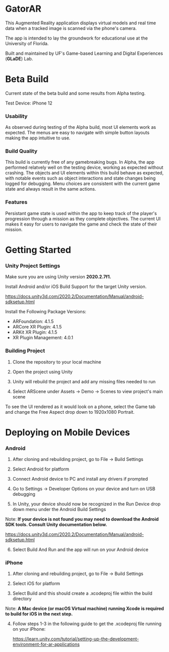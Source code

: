 # GatorAR

This Augmented Reality application displays virtual models and real time data when a tracked image is scanned via the phone's camera.

The app is intended to lay the groundwork for educational use at the University of Florida.

Built and maintained by UF's Game-based Learning and Digital Experiences (**GLaDE**) Lab.

# Beta Build

Current state of the beta build and some results from Alpha testing.

Test Device: iPhone 12

### Usability 

As observed during testing of the Alpha build, most UI elements work as expected. The menus are easy to navigate with simple button layouts making the app intuitive to use. 

### Build Quality 

This build is currently free of any gamebreaking bugs. In Alpha, the app performed relatvely well on the testing device, working as expected without crashing. The objects and UI elements within this build behave as expected, with notable events such as object interactions and state changes being logged for debugging. Menu choices are consistent with the current game state and always result in the same actions.

### Features

Persistant game state is used within the app to keep track of the player's progression through a mission as they complete objectives. The current UI makes it easy for users to navigate the game and check the state of their mission.

# Getting Started

### Unity Project Settings

Make sure you are using Unity version **2020.2.7f1.**

Install Android and/or iOS Build Support for the target Unity version.

https://docs.unity3d.com/2020.2/Documentation/Manual/android-sdksetup.html

Install the Following Package Versions:

- ARFoundation: 4.1.5
- ARCore XR Plugin: 4.1.5
- ARKit XR Plugin: 4.1.5
- XR Plugin Management: 4.0.1

### Building Project

1. Clone the repository to your local machine

2. Open the project using Unity

3. Unity will rebuild the project and add any missing files needed to run

4. Select ARScene under Assets -> Demo -> Scenes to view project's main scene

To see the UI rendered as it would look on a phone, select the Game tab and change the Free Aspect drop down to 1920x1080 Portrait.

# Deploying on Mobile Devices

### Android

1. After cloning and rebuilding project, go to File -> Build Settings

2. Select Android for platform

3. Connect Android device to PC and install any drivers if prompted 

4. Go to Settings -> Developer Options on your device and turn on USB debugging

5. In Unity, your device should now be recognized in the Run Device drop down menu under the Android Build Settings
   
Note: **If your device is not found you may need to download the Android SDK tools. Consult Unity documentation below.**

   https://docs.unity3d.com/2020.2/Documentation/Manual/android-sdksetup.html
   
6. Select Build And Run and the app will run on your Android device

### iPhone

1. After cloning and rebuilding project, go to File -> Build Settings

2. Select iOS for platform

3. Select Build and this should create a .xcodeproj file within the build directory

Note: **A Mac device (or macOS Virtual machine) running Xcode is required to build for iOS in the next step.**

4. Follow steps 1-3 in the following guide to get the .xcodeproj file running on your iPhone:

   https://learn.unity.com/tutorial/setting-up-the-development-environment-for-ar-applications
